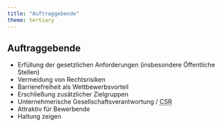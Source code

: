 ```yaml
---
title: "Auftraggebende"
theme: tertiary
---
```

## Auftraggebende

- Erfüllung der gesetzlichen Anforderungen (insbesondere Öffentliche Stellen)
- Vermeidung von Rechtsrisiken
- Barrierefreiheit als Wettbewerbsvorteil
- Erschließung zusätzlicher Zielgruppen
- Unternehmerische Gesellschaftsverantwortung / <abbr title="Corporate Social Responsibility">CSR</abbr>
- Attraktiv für Bewerbende
- Haltung zeigen
